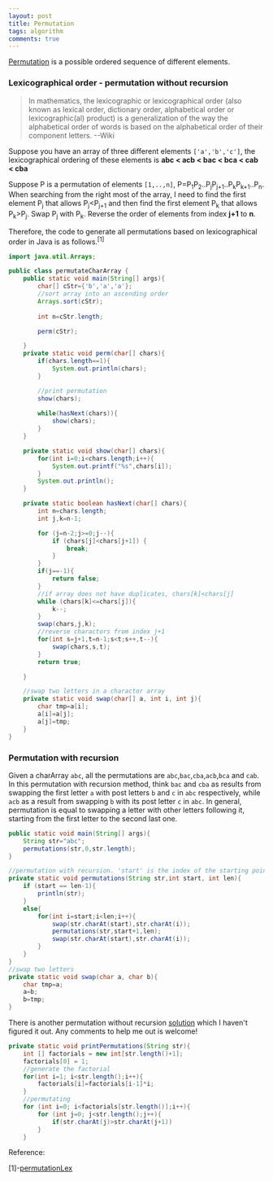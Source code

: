 ```yaml
---
layout: post
title: Permutation
tags: algorithm
comments: true
---
```


<a href="https://en.wikipedia.org/wiki/Permutation" target="_blank">Permutation</a> is a possible  ordered sequence of different elements. 

### Lexicographical order - permutation without recursion
> In mathematics, the lexicographic or lexicographical order (also known as lexical order, dictionary order, alphabetical order or lexicographic(al) product) is a generalization of the way the alphabetical order of words is based on the alphabetical order of their component letters. --Wiki

Suppose you have an array of three different elements `['a','b','c']`, the lexicographical ordering of these elements is **abc < acb < bac < bca < cab < cba**

Suppose P is a permutation of elements `[1,..,n]`, P=P<sub>1</sub>P<sub>2</sub>..P<sub>j</sub>P<sub>j+1</sub>..P<sub>k</sub>P<sub>k+1</sub>..P<sub>n</sub>. When searching from the right most of the array, I need to find the first element P<sub>j</sub> that allows P<sub>j</sub><P<sub>j+1</sub> and then find the first element P<sub>k</sub> that allows P<sub>k</sub>>P<sub>j</sub>. Swap P<sub>j</sub> with P<sub>k</sub>. Reverse the order of elements from index **j+1** to **n**. 

Therefore, the code to generate all permutations based on lexicographical order in Java is as follows.<sup>[1]</sup> 

```java
import java.util.Arrays;

public class permutateCharArray {
    public static void main(String[] args){
        char[] cStr={'b','a','a'};
        //sort array into an ascending order
        Arrays.sort(cStr);
        
        int n=cStr.length;

        perm(cStr);

    }
    private static void perm(char[] chars){
        if(chars.length==1){
            System.out.println(chars);
        }

        //print permutation
        show(chars);
        
        while(hasNext(chars)){
            show(chars);
        }
    }

    private static void show(char[] chars){
        for(int i=0;i<chars.length;i++){
            System.out.printf("%s",chars[i]);
        }
        System.out.println();
    }

    private static boolean hasNext(char[] chars){
        int n=chars.length;
        int j,k=n-1;

        for (j=n-2;j>=0;j--){
            if (chars[j]<chars[j+1]) {
                break;
            }
        }
        if(j==-1){
            return false;
        }
        //if array does not have duplicates, chars[k]<chars[j]
        while (chars[k]<=chars[j]){ 
            k--;
        }
        swap(chars,j,k);
        //reverse charactors from index j+1
        for(int s=j+1,t=n-1;s<t;s++,t--){
            swap(chars,s,t);
        }
        return true;

    }

    //swap two letters in a charactor array
    private static void swap(char[] a, int i, int j){
        char tmp=a[i];
        a[i]=a[j];
        a[j]=tmp;
    }
}
```
### Permutation with recursion
Given a charArray `abc`, all the permutations are `abc`,`bac`,`cba`,`acb`,`bca` and `cab`. In this permutation with recursion method, think `bac` and `cba` as results from swapping the first letter `a` with post letters `b` and `c` in `abc` respectively, while `acb` as a result from swapping `b` with its post letter `c` in `abc`. In general, permutation is equal to swapping a letter with other letters following it, starting from the first letter to the second last one.

```java
public static void main(String[] args){
    String str="abc";
    permutations(str,0,str.length);
}

//permutation with recursion. 'start' is the index of the starting point for swap;'len' is the length of the string.
private static void permutations(String str,int start, int len){
    if (start == len-1){
        println(str);
    }
    else{
        for(int i=start;i<len;i++){
            swap(str.charAt(start),str.charAt(i));
            permutations(str,start+1,len);
            swap(str.charAt(start),str.charAt(i));
        }
    }
}
//swap two letters
private static void swap(char a, char b){
    char tmp=a;
    a=b;
    b=tmp;
}
```

There is another permutation without recursion <a href="http://stackoverflow.com/a/11471673/6181661" target="_blank">solution</a> which I haven't figured it out. Any comments to help me out is welcome!

```java
private static void printPermutations(String str){
    int [] factorials = new int[str.length()+1];
    factorials[0] = 1;
    //generate the factorial
    for(int i=1; i<str.length();i++){
        factorials[i]=factorials[i-1]*i;
    }
    //permutating 
    for (int i=0; i<factorials[str.length()];i++){
        for (int j=0; j<str.length();j++){
            if(str.charAt(j)>str.charAt(j+1))
        }
    }
```

Reference: 

[1]-[permutationLex](http://introcs.cs.princeton.edu/java/23recursion/PermutationsLex.java.html)